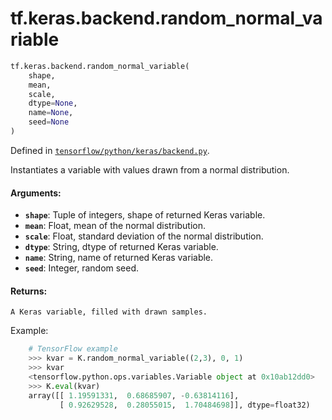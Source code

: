 <div itemscope itemtype="http://developers.google.com/ReferenceObject">
<meta itemprop="name" content="tf.keras.backend.random_normal_variable" />
</div>

# tf.keras.backend.random_normal_variable

``` python
tf.keras.backend.random_normal_variable(
    shape,
    mean,
    scale,
    dtype=None,
    name=None,
    seed=None
)
```



Defined in [`tensorflow/python/keras/backend.py`](https://www.tensorflow.org/code/tensorflow/python/keras/backend.py).

Instantiates a variable with values drawn from a normal distribution.

#### Arguments:

* <b>`shape`</b>: Tuple of integers, shape of returned Keras variable.
* <b>`mean`</b>: Float, mean of the normal distribution.
* <b>`scale`</b>: Float, standard deviation of the normal distribution.
* <b>`dtype`</b>: String, dtype of returned Keras variable.
* <b>`name`</b>: String, name of returned Keras variable.
* <b>`seed`</b>: Integer, random seed.


#### Returns:

    A Keras variable, filled with drawn samples.

Example:
```python
    # TensorFlow example
    >>> kvar = K.random_normal_variable((2,3), 0, 1)
    >>> kvar
    <tensorflow.python.ops.variables.Variable object at 0x10ab12dd0>
    >>> K.eval(kvar)
    array([[ 1.19591331,  0.68685907, -0.63814116],
           [ 0.92629528,  0.28055015,  1.70484698]], dtype=float32)
```